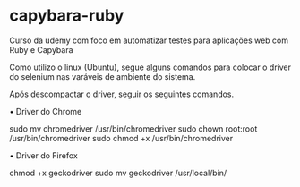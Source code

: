 # capybara-ruby
Curso da udemy com foco em automatizar testes para aplicações web com Ruby e Capybara

Como utilizo o linux (Ubuntu), segue alguns comandos para colocar o driver do selenium nas varáveis de ambiente do sistema.


Após descompactar o driver, seguir os seguintes comandos.

• Driver do Chrome

sudo mv chromedriver /usr/bin/chromedriver
sudo chown root:root /usr/bin/chromedriver
sudo chmod +x /usr/bin/chromedriver

• Driver do Firefox

chmod +x geckodriver
sudo mv geckodriver /usr/local/bin/
